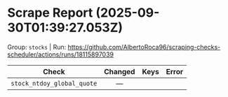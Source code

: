 # Scrape Report (2025-09-30T01:39:27.053Z)

Group: `stocks`  |  Run: https://github.com/AlbertoRoca96/scraping-checks-scheduler/actions/runs/18115897039

| Check | Changed | Keys | Error |
|---|:---:|:--|:--|
| `stock_ntdoy_global_quote` | — |  |  |
